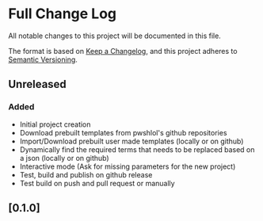 # Full Change Log

All notable changes to this project will be documented in this file.

The format is based on [Keep a Changelog](https://keepachangelog.com/en/1.0.0/),
and this project adheres to [Semantic Versioning](https://semver.org/spec/v2.0.0.html).

## Unreleased

### Added

- Initial project creation
- Download prebuilt templates from pwshlol's github repositories
- Import/Download prebuilt user made templates (locally or on github)
- Dynamically find the required terms that needs to be replaced based on a json (locally or on github)
- Interactive mode (Ask for missing parameters for the new project)
- Test, build and publish on github release
- Test build on push and pull request or manually

## [0.1.0]
